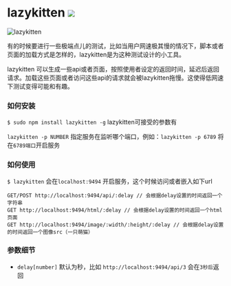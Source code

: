 # lazykitten ![](https://badge.fury.io/js/lazykitten.png)

![lazykitten](http://www.pagecovers.com/covers/animals/cute_lazy_kitten_cat.jpg)

有的时候要进行一些极端点儿的测试，比如当用户网速极其慢的情况下，脚本或者页面的加载方式是怎样的，lazykitten是为这种测试设计的小工具。

lazykitten 可以生成一些api或者页面，按照使用者设定的返回时间，延迟后返回请求。加载这些页面或者访问这些api的请求就会被lazykitten拖慢。这使得低网速下测试变得可能和有趣。

### 如何安装

`$ sudo npm install lazykitten -g` lazykitten可接受的参数有

`lazykitten -p NUMBER` 指定服务在监听哪个端口，例如：`lazykitten -p 6789` 将在`6789端口`开启服务

### 如何使用

`$ lazykitten` 会在`localhost:9494` 开启服务，这个时候访问或者嵌入如下url

````
GET/POST http://localhost:9494/api/:delay // 会根据delay设置的时间返回一个字符串
GET http://localhost:9494/html/:delay // 会根据delay设置的时间返回一个html页面
GET http://localhost:9494/image/:width/:height/:delay // 会根据delay设置的时间返回一个图像src（一只萌猫）
````

### 参数细节

- `delay[number]` 默认为秒，比如 `http://localhost:9494/api/3` 会在`3秒后`返回